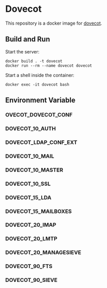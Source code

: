# Dovecot

This repository is a docker image for [dovecot](https://www.dovecot.org/).

## Build and Run

Start the server:
```
docker build . -t dovecot
docker run --rm --name dovecot dovecot
```

Start a shell inside the container:
```
docker exec -it dovecot bash
```

## Environment Variable
### OVECOT_DOVECOT_CONF
### DOVECOT_10_AUTH
### DOVECOT_LDAP_CONF_EXT
### DOVECOT_10_MAIL
### DOVECOT_10_MASTER
### DOVECOT_10_SSL
### DOVECOT_15_LDA
### DOVECOT_15_MAILBOXES
### DOVECOT_20_IMAP
### DOVECOT_20_LMTP
### DOVECOT_20_MANAGESIEVE
### DOVECOT_90_FTS
### DOVECOT_90_SIEVE
